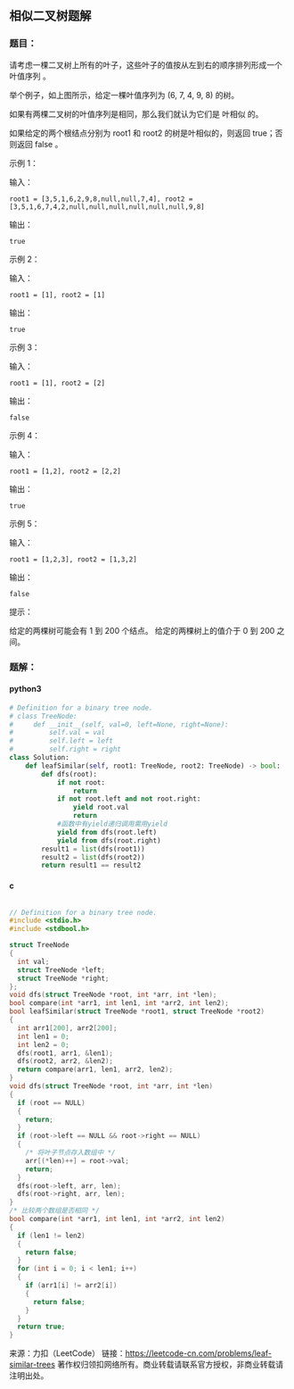 ## 相似二叉树题解

### 题目：

请考虑一棵二叉树上所有的叶子，这些叶子的值按从左到右的顺序排列形成一个 叶值序列 。



举个例子，如上图所示，给定一棵叶值序列为 (6, 7, 4, 9, 8) 的树。

如果有两棵二叉树的叶值序列是相同，那么我们就认为它们是 叶相似 的。

如果给定的两个根结点分别为 root1 和 root2 的树是叶相似的，则返回 true；否则返回 false 。

 

示例 1：



输入：

```
root1 = [3,5,1,6,2,9,8,null,null,7,4], root2 = [3,5,1,6,7,4,2,null,null,null,null,null,null,9,8]
```

输出：

```
true
```

示例 2：

输入：

```
root1 = [1], root2 = [1]
```

输出：

```
true
```

示例 3：

输入：

```
root1 = [1], root2 = [2]
```

输出：

```
false
```

示例 4：

输入：

```
root1 = [1,2], root2 = [2,2]
```

输出：

```
true
```

示例 5：

输入：

```
root1 = [1,2,3], root2 = [1,3,2]
```

输出：

```
false
```


提示：

给定的两棵树可能会有 1 到 200 个结点。
给定的两棵树上的值介于 0 到 200 之间。

### 题解：

#### python3

```python
# Definition for a binary tree node.
# class TreeNode:
#     def __init__(self, val=0, left=None, right=None):
#         self.val = val
#         self.left = left
#         self.right = right
class Solution:
    def leafSimilar(self, root1: TreeNode, root2: TreeNode) -> bool:
        def dfs(root):
            if not root:
                return
            if not root.left and not root.right:
                yield root.val
                return
            #函数中有yield递归调用需用yield
            yield from dfs(root.left)
            yield from dfs(root.right)
        result1 = list(dfs(root1))
        result2 = list(dfs(root2))
        return result1 == result2
```

#### c

```c

// Definition for a binary tree node.
#include <stdio.h>
#include <stdbool.h>

struct TreeNode
{
  int val;
  struct TreeNode *left;
  struct TreeNode *right;
};
void dfs(struct TreeNode *root, int *arr, int *len);
bool compare(int *arr1, int len1, int *arr2, int len2);
bool leafSimilar(struct TreeNode *root1, struct TreeNode *root2)
{
  int arr1[200], arr2[200];
  int len1 = 0;
  int len2 = 0;
  dfs(root1, arr1, &len1);
  dfs(root2, arr2, &len2);
  return compare(arr1, len1, arr2, len2);
}
void dfs(struct TreeNode *root, int *arr, int *len)
{
  if (root == NULL)
  {
    return;
  }
  if (root->left == NULL && root->right == NULL)
  {
    /* 将叶子节点存入数组中 */
    arr[(*len)++] = root->val;
    return;
  }
  dfs(root->left, arr, len);
  dfs(root->right, arr, len);
}
/* 比较两个数组是否相同 */
bool compare(int *arr1, int len1, int *arr2, int len2)
{
  if (len1 != len2)
  {
    return false;
  }
  for (int i = 0; i < len1; i++)
  {
    if (arr1[i] != arr2[i])
    {
      return false;
    }
  }
  return true;
}
```





来源：力扣（LeetCode）
链接：https://leetcode-cn.com/problems/leaf-similar-trees
著作权归领扣网络所有。商业转载请联系官方授权，非商业转载请注明出处。